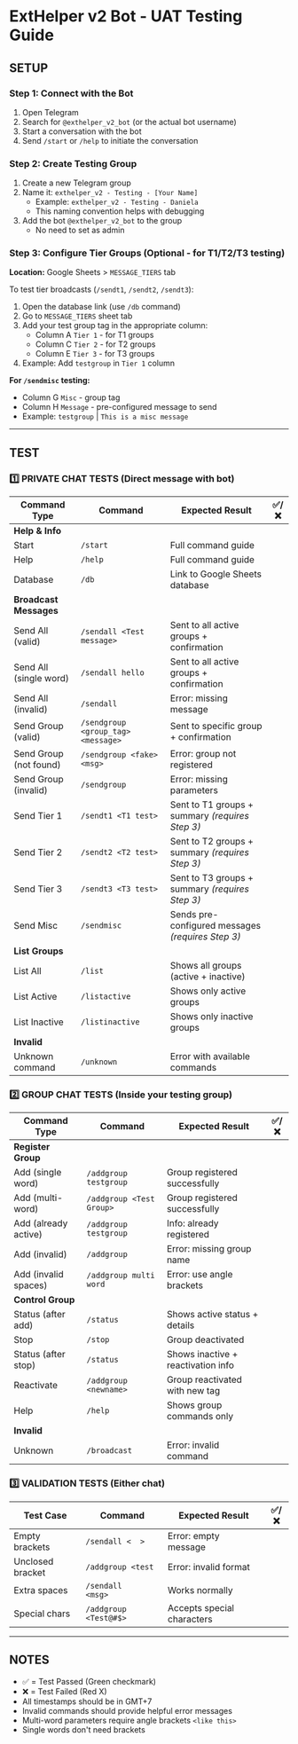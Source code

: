 # ExtHelper v2 Bot - UAT Testing Guide

## SETUP

### Step 1: Connect with the Bot
1. Open Telegram
2. Search for `@exthelper_v2_bot` (or the actual bot username)
3. Start a conversation with the bot
4. Send `/start` or `/help` to initiate the conversation

### Step 2: Create Testing Group
1. Create a new Telegram group
2. Name it: `exthelper_v2 - Testing - [Your Name]`
   - Example: `exthelper_v2 - Testing - Daniela`
   - This naming convention helps with debugging
3. Add the bot `@exthelper_v2_bot` to the group
   - No need to set as admin

### Step 3: Configure Tier Groups (Optional - for T1/T2/T3 testing)
**Location:** Google Sheets > `MESSAGE_TIERS` tab

To test tier broadcasts (`/sendt1`, `/sendt2`, `/sendt3`):
1. Open the database link (use `/db` command)
2. Go to `MESSAGE_TIERS` sheet tab
3. Add your test group tag in the appropriate column:
   - Column A `Tier 1` - for T1 groups
   - Column C `Tier 2` - for T2 groups  
   - Column E `Tier 3` - for T3 groups
4. Example: Add `testgroup` in `Tier 1` column

**For `/sendmisc` testing:**
- Column G `Misc` - group tag
- Column H `Message` - pre-configured message to send
- Example: `testgroup` | `This is a misc message`

---

## TEST

### 1️⃣ PRIVATE CHAT TESTS (Direct message with bot)

| Command Type | Command | Expected Result | ✅/❌ |
|-------------|---------|-----------------|-----|
| **Help & Info** |
| Start | `/start` | Full command guide |  |
| Help | `/help` | Full command guide |  |
| Database | `/db` | Link to Google Sheets database |  |
| **Broadcast Messages** |
| Send All (valid) | `/sendall <Test message>` | Sent to all active groups + confirmation |  |
| Send All (single word) | `/sendall hello` | Sent to all active groups + confirmation |  |
| Send All (invalid) | `/sendall` | Error: missing message |  |
| Send Group (valid) | `/sendgroup <group_tag> <message>` | Sent to specific group + confirmation |  |
| Send Group (not found) | `/sendgroup <fake> <msg>` | Error: group not registered |  |
| Send Group (invalid) | `/sendgroup` | Error: missing parameters |  |
| Send Tier 1 | `/sendt1 <T1 test>` | Sent to T1 groups + summary *(requires Step 3)* |  |
| Send Tier 2 | `/sendt2 <T2 test>` | Sent to T2 groups + summary *(requires Step 3)* |  |
| Send Tier 3 | `/sendt3 <T3 test>` | Sent to T3 groups + summary *(requires Step 3)* |  |
| Send Misc | `/sendmisc` | Sends pre-configured messages *(requires Step 3)* |  |
| **List Groups** |
| List All | `/list` | Shows all groups (active + inactive) |  |
| List Active | `/listactive` | Shows only active groups |  |
| List Inactive | `/listinactive` | Shows only inactive groups |  |
| **Invalid** |
| Unknown command | `/unknown` | Error with available commands |  |

### 2️⃣ GROUP CHAT TESTS (Inside your testing group)

| Command Type | Command | Expected Result | ✅/❌ |
|-------------|---------|-----------------|-----|
| **Register Group** |
| Add (single word) | `/addgroup testgroup` | Group registered successfully |  |
| Add (multi-word) | `/addgroup <Test Group>` | Group registered successfully |  |
| Add (already active) | `/addgroup testgroup` | Info: already registered |  |
| Add (invalid) | `/addgroup` | Error: missing group name |  |
| Add (invalid spaces) | `/addgroup multi word` | Error: use angle brackets |  |
| **Control Group** |
| Status (after add) | `/status` | Shows active status + details |  |
| Stop | `/stop` | Group deactivated |  |
| Status (after stop) | `/status` | Shows inactive + reactivation info |  |
| Reactivate | `/addgroup <newname>` | Group reactivated with new tag |  |
| Help | `/help` | Shows group commands only |  |
| **Invalid** |
| Unknown | `/broadcast` | Error: invalid command |  |

### 3️⃣ VALIDATION TESTS (Either chat)

| Test Case | Command | Expected Result | ✅/❌ |
|-----------|---------|-----------------|-----|
| Empty brackets | `/sendall <  >` | Error: empty message |  |
| Unclosed bracket | `/addgroup <test` | Error: invalid format |  |
| Extra spaces | `/sendall     <msg>` | Works normally |  |
| Special chars | `/addgroup <Test@#$>` | Accepts special characters |  |

---

## NOTES

- ✅ = Test Passed (Green checkmark)
- ❌ = Test Failed (Red X)
- All timestamps should be in GMT+7
- Invalid commands should provide helpful error messages
- Multi-word parameters require angle brackets `<like this>`
- Single words don't need brackets
